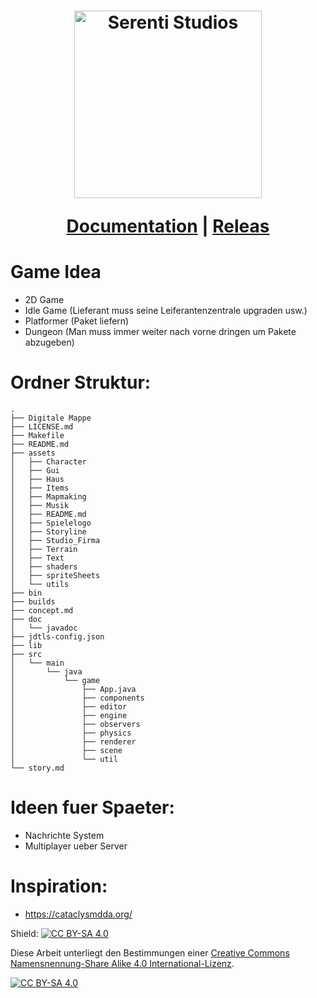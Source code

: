 <h1 align="center">
  <img height="300px" width="300px" src="https://raw.githubusercontent.com/Hirschiii/liferfix_game_projekt_2024_2_hj/main/assets/Studio_Firma/Logo_Ideen/Logo500x500.png" alt="Serenti Studios">

  <a href="">Documentation</a> |
  <a href="">Releas</a>
</h1>

# Game Idea

- 2D Game
- Idle Game (Lieferant muss seine Leiferantenzentrale upgraden usw.)
- Platformer (Paket liefern)
- Dungeon (Man muss immer weiter nach vorne dringen um Pakete abzugeben)

# Ordner Struktur:

```
.
├── Digitale Mappe
├── LICENSE.md
├── Makefile
├── README.md
├── assets
│   ├── Character
│   ├── Gui
│   ├── Haus
│   ├── Items
│   ├── Mapmaking
│   ├── Musik
│   ├── README.md
│   ├── Spielelogo
│   ├── Storyline
│   ├── Studio_Firma
│   ├── Terrain
│   ├── Text
│   ├── shaders
│   ├── spriteSheets
│   └── utils
├── bin
├── builds
├── concept.md
├── doc
│   └── javadoc
├── jdtls-config.json
├── lib
├── src
│   └── main
│       └── java
│           └── game
│               ├── App.java
│               ├── components
│               ├── editor
│               ├── engine
│               ├── observers
│               ├── physics
│               ├── renderer
│               ├── scene
│               └── util
└── story.md
```


# Ideen fuer Spaeter:

- Nachrichte System
- Multiplayer ueber Server

# Inspiration:

- https://cataclysmdda.org/

Shield: [![CC BY-SA 4.0][cc-by-sa-shield]][cc-by-sa]

Diese Arbeit unterliegt den Bestimmungen einer
[Creative Commons Namensnennung-Share Alike 4.0 International-Lizenz][cc-by-sa].

[![CC BY-SA 4.0][cc-by-sa-image]][cc-by-sa]

[cc-by-sa]: http://creativecommons.org/licenses/by-sa/4.0/deed.de
[cc-by-sa-image]: https://licensebuttons.net/l/by-sa/4.0/88x31.png
[cc-by-sa-shield]: https://img.shields.io/badge/License-CC%20BY--SA%204.0-lightgrey.svg
